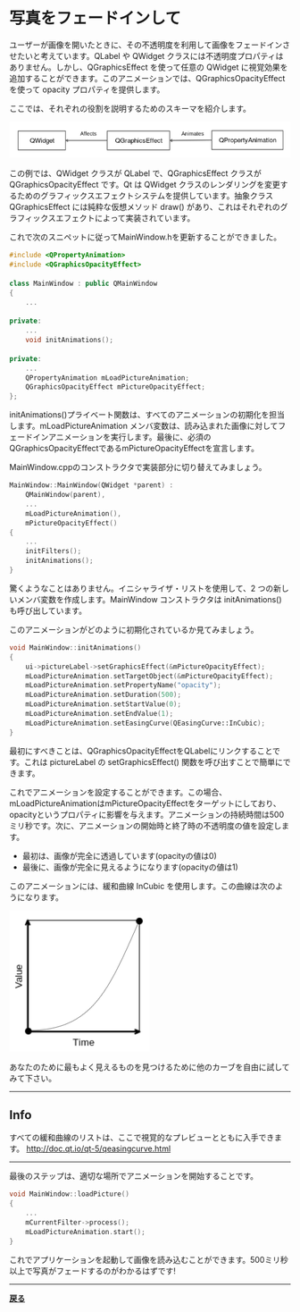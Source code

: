 # 写真をフェードインして

ユーザーが画像を開いたときに、その不透明度を利用して画像をフェードインさせたいと考えています。QLabel や QWidget クラスには不透明度プロパティはありません。しかし、QGraphicsEffect を使って任意の QWidget に視覚効果を追加することができます。このアニメーションでは、QGraphicsOpacityEffect を使って opacity プロパティを提供します。

ここでは、それぞれの役割を説明するためのスキーマを紹介します。

![image](img/9.png)

この例では、QWidget クラスが QLabel で、QGraphicsEffect クラスが QGraphicsOpacityEffect です。Qt は QWidget クラスのレンダリングを変更するためのグラフィックスエフェクトシステムを提供しています。抽象クラス QGraphicsEffect には純粋な仮想メソッド draw() があり、これはそれぞれのグラフィックスエフェクトによって実装されています。

これで次のスニペットに従ってMainWindow.hを更新することができました。

```C++
#include <QPropertyAnimation>
#include <QGraphicsOpacityEffect>

class MainWindow : public QMainWindow
{
    ...

private:
    ...
    void initAnimations();

private:
    ...
    QPropertyAnimation mLoadPictureAnimation;
    QGraphicsOpacityEffect mPictureOpacityEffect;
};
```

initAnimations()プライベート関数は、すべてのアニメーションの初期化を担当します。mLoadPictureAnimation メンバ変数は、読み込まれた画像に対してフェードインアニメーションを実行します。最後に、必須のQGraphicsOpacityEffectであるmPictureOpacityEffectを宣言します。

MainWindow.cppのコンストラクタで実装部分に切り替えてみましょう。

```C++
MainWindow::MainWindow(QWidget *parent) :
    QMainWindow(parent),
    ...
    mLoadPictureAnimation(),
    mPictureOpacityEffect()
{
    ...
    initFilters();
    initAnimations();
}
```

驚くようなことはありません。イニシャライザ・リストを使用して、2 つの新しいメンバ変数を作成します。MainWindow コンストラクタは initAnimations() も呼び出しています。

このアニメーションがどのように初期化されているか見てみましょう。

```C++
void MainWindow::initAnimations()
{
    ui->pictureLabel->setGraphicsEffect(&mPictureOpacityEffect);
    mLoadPictureAnimation.setTargetObject(&mPictureOpacityEffect);
    mLoadPictureAnimation.setPropertyName("opacity");
    mLoadPictureAnimation.setDuration(500);
    mLoadPictureAnimation.setStartValue(0);
    mLoadPictureAnimation.setEndValue(1);
    mLoadPictureAnimation.setEasingCurve(QEasingCurve::InCubic);
}
```

最初にすべきことは、QGraphicsOpacityEffectをQLabelにリンクすることです。これは pictureLabel の setGraphicsEffect() 関数を呼び出すことで簡単にできます。

これでアニメーションを設定することができます。この場合、mLoadPictureAnimationはmPictureOpacityEffectをターゲットにしており、opacityというプロパティに影響を与えます。アニメーションの持続時間は500ミリ秒です。次に、アニメーションの開始時と終了時の不透明度の値を設定します。

* 最初は、画像が完全に透過しています(opacityの値は0)
* 最後に、画像が完全に見えるようになります(opacityの値は1)

このアニメーションには、緩和曲線 InCubic を使用します。この曲線は次のようになります。

![image](img/10.png)

あなたのために最もよく見えるものを見つけるために他のカーブを自由に試してみて下さい。

***

## Info

すべての緩和曲線のリストは、ここで視覚的なプレビューとともに入手できます。
<http://doc.qt.io/qt-5/qeasingcurve.html>

***

最後のステップは、適切な場所でアニメーションを開始することです。

```C++
void MainWindow::loadPicture()
{
    ...
    mCurrentFilter->process();
    mLoadPictureAnimation.start();
}
```

これでアプリケーションを起動して画像を読み込むことができます。500ミリ秒以上で写真がフェードするのがわかるはずです!

***

**[戻る](../index.html)**

